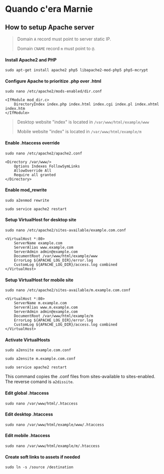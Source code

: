 # Quando c'era Marnie

## How to setup Apache server


> Domain `A` record must point to server static IP.
>
> Domain `CNAME` record `m` must point to `@`.


#### Install Apache2 and PHP
`sudo apt-get install apache2 php5 libapache2-mod-php5 php5-mcrypt`


#### Configure Apache to prioritize .php over .html
`sudo nano /etc/apache2/mods-enabled/dir.conf`

	<IfModule mod_dir.c>
    	DirectoryIndex index.php index.html index.cgi index.pl index.xhtml index.htm
	</IfModule>


> Desktop website "index" is located in `/var/www/html/example/www`
>
> Mobile website "index" is located in `/var/www/html/example/m`


#### Enable .htaccess override
`sudo nano /etc/apache2/apache2.conf`

	<Directory /var/www/>
		Options Indexes FollowSymLinks
		AllowOverride All
		Require all granted
	</Directory>


#### Enable mod_rewrite
`sudo a2enmod rewrite`

`sudo service apache2 restart`


#### Setup VirtualHost for desktop site
`sudo nano /etc/apache2/sites-available/example.com.conf`

	<VirtualHost *:80>
		ServerName example.com
		ServerAlias www.example.com
		ServerAdmin	admin@example.com
		DocumentRoot /var/www/html/example/www
		ErrorLog ${APACHE_LOG_DIR}/error.log
		CustomLog ${APACHE_LOG_DIR}/access.log combined
	</VirtualHost>


#### Setup VirtualHost for mobile site
`sudo nano /etc/apache2/sites-available/m.example.com.conf`

	<VirtualHost *:80>
		ServerName m.example.com
		ServerAlias www.m.example.com
		ServerAdmin	admin@example.com
		DocumentRoot /var/www/html/example/m
		ErrorLog ${APACHE_LOG_DIR}/error.log
		CustomLog ${APACHE_LOG_DIR}/access.log combined
	</VirtualHost>


#### Activate VirtualHosts
`sudo a2ensite example.com.conf`

`sudo a2ensite m.example.com.conf`

`sudo service apache2 restart`

This command copies the .conf files from sites-available to sites-enabled. The reverse comand is `a2dissite`.


#### Edit global .htaccess
`sudo nano /var/www/html/.htaccess`


#### Edit desktop .htaccess
`sudo nano /var/www/html/example/www/.htaccess`


#### Edit mobile .htaccess
`sudo nano /var/www/html/example/m/.htaccess`


#### Create soft links to assets if needed
`sudo ln -s /source /destination`

